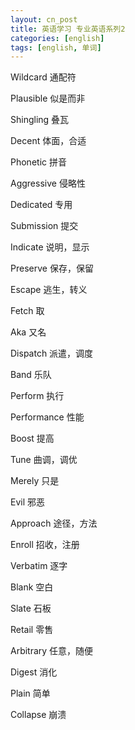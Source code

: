 ```yaml
---
layout: cn_post
title: 英语学习 专业英语系列2
categories: [english]
tags: [english, 单词]
---
```


Wildcard  通配符

Plausible 似是而非

Shingling  叠瓦

Decent  体面，合适

Phonetic 拼音

Aggressive  侵略性

Dedicated  专用

Submission 提交

Indicate  说明，显示

Preserve  保存，保留

Escape  逃生，转义

Fetch  取

Aka  又名

Dispatch  派遣，调度

Band 乐队

Perform 执行

Performance  性能

Boost  提高

Tune  曲调，调优

Merely  只是

Evil  邪恶

Approach  途径，方法

Enroll  招收，注册

Verbatim 逐字

Blank  空白

Slate  石板

Retail  零售

Arbitrary  任意，随便

Digest  消化

Plain  简单

Collapse  崩溃



